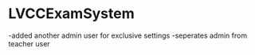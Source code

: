 # LVCCExamSystem

-added another admin user for exclusive settings 
-seperates admin from teacher user

